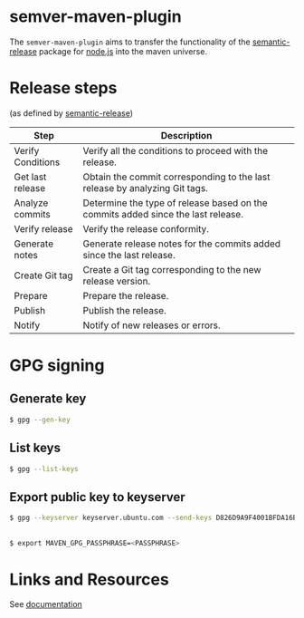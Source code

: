 # semver-maven-plugin

The `semver-maven-plugin` aims to transfer the functionality of the
[semantic-release](https://www.npmjs.com/package/semantic-release) package for
[node.js](https://nodejs.org/en) into the maven universe.

# Release steps
(as defined by [semantic-release](https://www.npmjs.com/package/semantic-release))

| Step              | Description                                                                      |
|-------------------|----------------------------------------------------------------------------------|
| Verify Conditions | Verify all the conditions to proceed with the release.                           |
| Get last release  | Obtain the commit corresponding to the last release by analyzing Git tags.       |
| Analyze commits   | Determine the type of release based on the commits added since the last release. |
| Verify release    | Verify the release conformity.                                                   |
| Generate notes    | Generate release notes for the commits added since the last release.             |
| Create Git tag    | Create a Git tag corresponding to the new release version.                       |
| Prepare           | Prepare the release.                                                             |
| Publish           | Publish the release.                                                             |
| Notify            | Notify of new releases or errors.                                                |

# GPG signing

## Generate key
```bash
$ gpg --gen-key
```

## List keys
```bash
$ gpg --list-keys
```

## Export public key to keyserver
```bash
$ gpg --keyserver keyserver.ubuntu.com --send-keys D826D9A9F4001BFDA16BD20C4A3649F0FDDA2A52
```

##
```bash
$ export MAVEN_GPG_PASSPHRASE=<PASSPHRASE>
```


# Links and Resources

See [documentation](docs/resources.md)